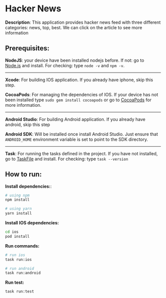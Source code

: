 # Hacker News

**Description**: This application provides hacker news feed with three different categories: news, top, best. We can click on the article to see more information

## Prerequisites:

**NodeJS**: your device have been installed nodejs before. If not: go to [Node.js](https://nodejs.org/) and install. For checking: type `node -v` and `npm -v`.

---

**Xcode**: For building IOS application. If you already have iphone, skip this step.

**CocoaPods**: For managing the dependencies of IOS. If your device has not been installed type `sudo gem install cocoapods` or go to [CocoaPods](https://cocoapods.org/) for more information.

---

**Android Studio**: For building Android application. If you already have android, skip this step

**Android SDK**: Will be installed once install Android Studio. Just ensure that `ANDROID_HOME` environment variable is set to point to the SDK directory.

---

**Task**: For running the tasks defined in the project. If you have not installed, go to [TaskFile](https://taskfile.dev/) and install. For checking: type `task --version`

## How to run:

**Install dependencies:**:

```bash
# using npm
npm install

# using yarn
yarn install
```

**Install IOS dependencies:**

```bash
cd ios
pod install
```

**Run commands:**

```bash
# run ios
task run:ios

# run android
task run:android
```

**Run test:**

```bash
task run:test
```
